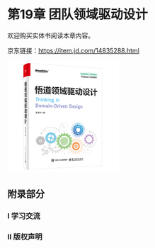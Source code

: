 # 第19章 团队领域驱动设计

欢迎购买实体书阅读本章内容。

京东链接：https://item.jd.com/14835288.html

<div><img src="/images/ddd-book.png" width="50%" height="50%" alt="pi1rmB6.jpg" border="0"/></div>

## 附录部分

### Ⅰ 学习交流
<!--@include: contact.md-->

### Ⅱ 版权声明
<!--@include: copyright-notice.md-->
